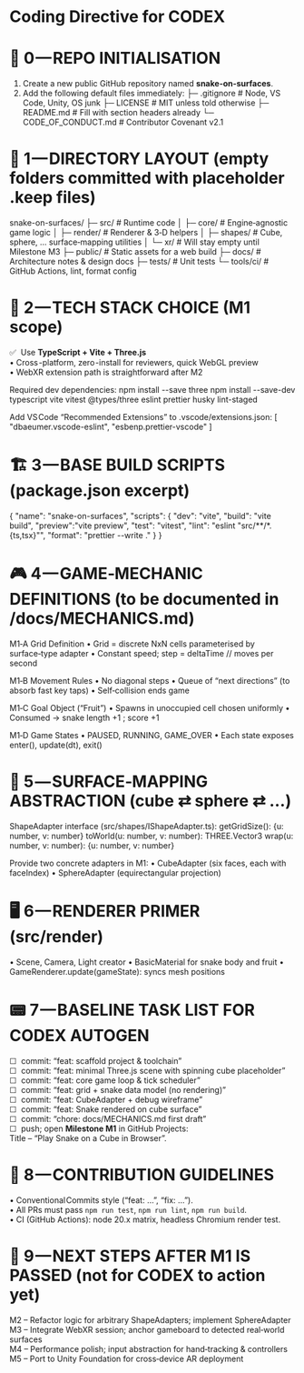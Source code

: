 # Coding Directive for CODEX

# 📁 0 — REPO INITIALISATION
1. Create a new public GitHub repository named **snake-on-surfaces**.
2. Add the following default files immediately:
   ├─ .gitignore            # Node, VS Code, Unity, OS junk
   ├─ LICENSE               # MIT unless told otherwise
   ├─ README.md             # Fill with section headers already
   └─ CODE_OF_CONDUCT.md    # Contributor Covenant v2.1

# 📂 1 — DIRECTORY LAYOUT (empty folders committed with placeholder .keep files)
snake-on-surfaces/
 ├─ src/                # Runtime code
 │   ├─ core/           # Engine‑agnostic game logic
 │   ├─ render/         # Renderer & 3‑D helpers
 │   ├─ shapes/         # Cube, sphere, … surface‑mapping utilities
 │   └─ xr/             # Will stay empty until Milestone M3
 ├─ public/             # Static assets for a web build
 ├─ docs/               # Architecture notes & design docs
 ├─ tests/              # Unit tests
 └─ tools/ci/           # GitHub Actions, lint, format config

# 🔧 2 — TECH STACK CHOICE (M1 scope)
✅  Use **TypeScript + Vite + Three.js**  
    • Cross -platform, zero -install for reviewers, quick WebGL preview  
    • WebXR extension path is straightforward after M2  

Required dev dependencies:
   npm install --save three
   npm install --save-dev typescript vite vitest @types/three eslint prettier husky lint-staged

Add VS Code “Recommended Extensions” to .vscode/extensions.json:
   [
     "dbaeumer.vscode-eslint",
     "esbenp.prettier-vscode"
   ]

# 🏗️ 3 — BASE BUILD SCRIPTS (package.json excerpt)
{
  "name": "snake-on-surfaces",
  "scripts": {
    "dev":    "vite",
    "build":  "vite build",
    "preview":"vite preview",
    "test":   "vitest",
    "lint":   "eslint \"src/**/*.{ts,tsx}\"",
    "format": "prettier --write ."
  }
}

# 🎮 4 — GAME‑MECHANIC DEFINITIONS (to be documented in /docs/MECHANICS.md)
M1‑A Grid Definition
   • Grid = discrete NxN cells parameterised by surface‑type adapter
   • Constant speed; step = deltaTime // moves per second

M1‑B Movement Rules
   • No diagonal steps
   • Queue of “next directions” (to absorb fast key taps)
   • Self‑collision ends game

M1‑C Goal Object (“Fruit”)
   • Spawns in unoccupied cell chosen uniformly
   • Consumed → snake length +1 ; score +1

M1‑D Game States
   • PAUSED, RUNNING, GAME_OVER
   • Each state exposes enter(), update(dt), exit()

# 🆸 5 — SURFACE‑MAPPING ABSTRACTION (cube ⇄ sphere ⇄ …)
ShapeAdapter interface (src/shapes/IShapeAdapter.ts):
   getGridSize(): {u: number, v: number}
   toWorld(u: number, v: number): THREE.Vector3
   wrap(u: number, v: number): {u: number, v: number}

Provide two concrete adapters in M1:
   • CubeAdapter (six faces, each with faceIndex)
   • SphereAdapter (equirectangular projection)

# 🖥️ 6 — RENDERER PRIMER (src/render)
   • Scene, Camera, Light creator
   • BasicMaterial for snake body and fruit
   • GameRenderer.update(gameState): syncs mesh positions

# 📟 7 — BASELINE TASK LIST FOR CODEX AUTOGEN
☐  commit: “feat: scaffold project & toolchain”  
☐  commit: “feat: minimal Three.js scene with spinning cube placeholder”  
☐  commit: “feat: core game loop & tick scheduler”  
☐  commit: “feat: grid + snake data model (no rendering)”  
☐  commit: “feat: CubeAdapter + debug wireframe”  
☐  commit: “feat: Snake rendered on cube surface”  
☐  commit: “chore: docs/MECHANICS.md first draft”  
☐  push; open **Milestone M1** in GitHub Projects:  
     Title – “Play Snake on a Cube in Browser”.

# 🚦 8 — CONTRIBUTION GUIDELINES
• Conventional Commits style (“feat: …”, “fix: …”).  
• All PRs must pass `npm run test`, `npm run lint`, `npm run build`.  
• CI (GitHub Actions): node 20.x matrix, headless Chromium render test.  

# 💜 9 — NEXT STEPS AFTER M1 IS PASSED (not for CODEX to action yet)
M2  – Refactor logic for arbitrary ShapeAdapters; implement SphereAdapter  
M3  – Integrate WebXR session; anchor gameboard to detected real‑world surfaces  
M4  – Performance polish; input abstraction for hand‑tracking & controllers  
M5  – Port to Unity Foundation for cross‑device AR deployment  

